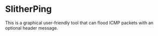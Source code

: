# SlitherPing
This is a graphical user-friendly tool that can flood ICMP packets with an optional header message. 
